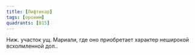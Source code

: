 ```yaml
---
title: [Лифтикар]
tags: [ороним]
quadrants: [В15]
---
```


Ниж. участок ущ. Мариали, где оно приобретает характер неширокой всхолмленной
дол..
